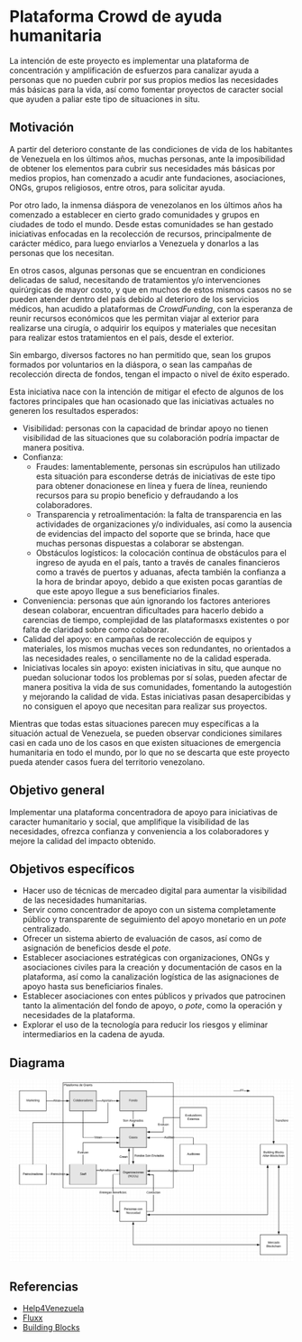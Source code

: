 # Plataforma Crowd de ayuda humanitaria

La intención de este proyecto es implementar una plataforma de
concentración y amplificación de esfuerzos para canalizar ayuda a
personas que no pueden cubrir por sus propios medios las necesidades
más básicas para la vida, así como fomentar proyectos de caracter
social que ayuden a paliar este tipo de situaciones in situ.

## Motivación

A partir del deterioro constante de las condiciones de vida de los
habitantes de Venezuela en los últimos años, muchas personas, ante la
imposibilidad de obtener los elementos para cubrir sus necesidades más
básicas por medios propios, han comenzado a acudir ante fundaciones,
asociaciones, ONGs, grupos religiosos, entre otros, para solicitar
ayuda.

Por otro lado, la inmensa diáspora de venezolanos en los últimos años
ha comenzado a establecer en cierto grado comunidades y grupos en
ciudades de todo el mundo. Desde estas comunidades se han gestado
iniciativas enfocadas en la recolección de recursos, principalmente de
carácter médico, para luego enviarlos a Venezuela y donarlos a
las personas que los necesitan.

En otros casos, algunas personas que se encuentran en condiciones
delicadas de salud, necesitando de tratamientos y/o intervenciones
quirúrgicas de mayor costo, y que en muchos de estos mismos casos no
se pueden atender dentro del país debido al deterioro de los servicios
médicos, han acudido a plataformas de _CrowdFunding_, con la esperanza
de reunir recursos económicos que les permitan viajar al exterior para
realizarse una cirugía, o adquirir los equipos y materiales que
necesitan para realizar estos tratamientos en el país, desde el
exterior.

Sin embargo, diversos factores no han permitido que, sean los grupos
formados por voluntarios en la diáspora, o sean las campañas de
recolección directa de fondos, tengan el impacto o nivel de éxito
esperado.

Esta iniciativa nace con la intención de mitigar el efecto de algunos
de los factores principales que han ocasionado que las iniciativas
actuales no generen los resultados esperados:

- Visibilidad: personas con la capacidad de brindar
  apoyo no tienen visibilidad de las situaciones que su colaboración
  podría impactar de manera positiva.
- Confianza:
  - Fraudes: lamentablemente, personas sin escrúpulos han
    utilizado esta situación para esconderse detrás de iniciativas de
    este tipo para obtener donacionese en línea y fuera de línea,
    reuniendo recursos para su propio beneficio y defraudando a los
    colaboradores.
  - Transparencia y retroalimentación: la falta de transparencia en
    las actividades de organizaciones y/o individuales, así como
    la ausencia de evidencias del impacto del soporte que se brinda,
    hace que muchas personas dispuestas a colaborar se abstengan.
  - Obstáculos logísticos: la colocación contínua de obstáculos para el
    ingreso de ayuda en el país, tanto a través de canales financieros
    como a través de puertos y aduanas, afecta también la confianza a la
    hora de brindar apoyo, debido a que existen pocas garantías de que
    este apoyo llegue a sus beneficiarios finales.
- Conveniencia: personas que aún ignorando los factores 
  anteriores desean colaborar, encuentran dificultades para hacerlo
  debido a carencias de tiempo, complejidad de las plataformasxs
  existentes o por falta de claridad sobre como colaborar.
- Calidad del apoyo: en campañas de recolección de equipos y
  materiales, los mismos muchas veces son redundantes, no orientados a
  las necesidades reales, o sencillamente no de la calidad esperada.
- Iniciativas locales sin apoyo: existen iniciativas in situ, que
  aunque no puedan solucionar todos los problemas por sí solas, pueden
  afectar de manera positiva la vida de sus comunidades, fomentando la
  autogestión y mejorando la calidad de vida. Estas iniciativas pasan
  desapercibidas y no consiguen el apoyo que necesitan para realizar
  sus proyectos.

Mientras que todas estas situaciones parecen muy específicas a la
situación actual de Venezuela, se pueden observar condiciones
similares casi en cada uno de los casos en que existen situaciones de
emergencia humanitaria en todo el mundo, por lo que no se descarta que
este proyecto pueda atender casos fuera del territorio venezolano.

## Objetivo general

Implementar una plataforma concentradora de apoyo para iniciativas de
caracter humanitario y social, que amplifique la visibilidad de las
necesidades, ofrezca confianza y conveniencia a los colaboradores y
mejore la calidad del impacto obtenido.

## Objetivos específicos

- Hacer uso de técnicas de mercadeo digital para aumentar la
  visibilidad de las necesidades humanitarias.
- Servir como concentrador de apoyo con un sistema completamente
  público y transparente de seguimiento del apoyo monetario en un
  *pote* centralizado.
- Ofrecer un sistema abierto de evaluación de casos, así como de
  asignación de beneficios desde el *pote*.
- Establecer asociaciones estratégicas con organizaciones, ONGs y
  asociaciones civiles para la creación y documentación de casos en la
  plataforma, así como la canalización logística de las asignaciones
  de apoyo hasta sus beneficiarios finales.
- Establecer asociaciones con entes públicos y privados que patrocinen
  tanto la alimentación del fondo de apoyo, o *pote*, como la
  operación y necesidades de la plataforma.
- Explorar el uso de la tecnología para reducir los riesgos y eliminar
  intermediarios en la cadena de ayuda.
  
## Diagrama

![Diagrama](assets/diagram.png)

## Referencias

- [Help4Venezuela](https://github.com/dynarro/help4venezuela)
- [Fluxx](https://www.fluxx.io/)
- [Building Blocks](https://innovation.wfp.org/project/building-blocks/)
